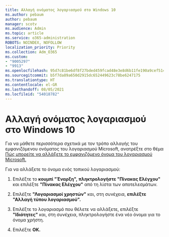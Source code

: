 ```yaml
---
title: Αλλαγή ονόματος λογαριασμού στο Windows 10
ms.author: pebaum
author: pebaum
manager: scotv
ms.audience: Admin
ms.topic: article
ms.service: o365-administration
ROBOTS: NOINDEX, NOFOLLOW
localization_priority: Priority
ms.collection: Adm_O365
ms.custom:
- "9005297"
- "9913"
ms.openlocfilehash: 95d7c81be6df8f27bded459fcad48e3e8d6b11fe190a9cef514fee1ba8e93cb4
ms.sourcegitcommit: b5f7da89a650d2915dc652449623c78be6247175
ms.translationtype: HT
ms.contentlocale: el-GR
ms.lasthandoff: 08/05/2021
ms.locfileid: "54018782"
---
```

# <a name="change-account-name-in-windows-10"></a>Αλλαγή ονόματος λογαριασμού στο Windows 10

Για να μάθετε περισσότερα σχετικά με τον τρόπο αλλαγής του εμφανιζόμενου ονόματος του λογαριασμού Microsoft, ανατρέξτε στο θέμα [Πώς μπορείτε να αλλάξετε το εμφανιζόμενο όνομα του λογαριασμού Microsoft.](https://support.microsoft.com/account-billing/how-to-change-your-microsoft-account-display-name-917b1d70-5915-d04e-243a-a618f96ef1d5)

Για να αλλάξετε το όνομα ενός τοπικού λογαριασμού:

1. Επιλέξτε το **κουμπί "Έναρξη",** **πληκτρολογήστε "Πίνακας Ελέγχου"** και επιλέξτε **"Πίνακας Ελέγχου"** από τη λίστα των αποτελεσμάτων.

1. Επιλέξτε **"Λογαριασμοί χρηστών"** και, στη συνέχεια, **επιλέξτε "Αλλαγή τύπου λογαριασμού".**

1. Επιλέξτε το λογαριασμό που θέλετε να αλλάξετε, επιλέξτε **"Ιδιότητες"** και, στη συνέχεια, πληκτρολογήστε ένα νέο όνομα για το όνομα χρήστη.

1. Επιλέξτε **OK.**
